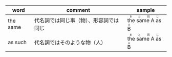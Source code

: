 |word|comment|sample|
|---|---|---|
|the same|代名詞では同じ事（物）、形容詞では同じ|<ruby>the same A as B<rp>（</rp><rt>Bと同じA</rt><rp>）</rp></ruby>|
|as such|代名詞ではそのような物（人）|<ruby>the same A as B<rp>（</rp><rt>Bと同じA</rt><rp>）</rp></ruby>|
